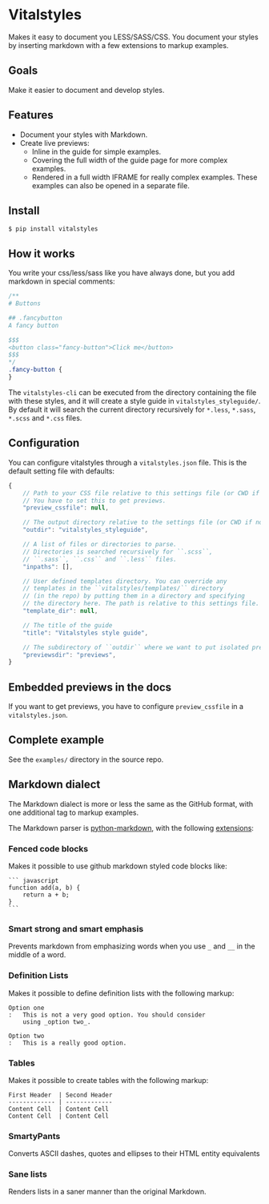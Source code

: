 # Vitalstyles

Makes it easy to document you LESS/SASS/CSS. You document your styles by inserting markdown with a few extensions to markup examples.


## Goals
Make it easier to document and develop styles.


## Features
- Document your styles with Markdown.
- Create live previews:
    - Inline in the guide for simple examples.
    - Covering the full width of the guide page for more complex examples.
    - Rendered in a full width IFRAME for really complex examples. These examples can also be opened in a separate file.


## Install
```
$ pip install vitalstyles
```

## How it works
You write your css/less/sass like you have always done, but you add markdown in special comments:

``` css
/**
# Buttons

## .fancybutton
A fancy button

$$$
<button class="fancy-button">Click me</button>
$$$
*/
.fancy-button {
}
```

The ``vitalstyles-cli`` can be executed from the directory containing the file with these styles, and it will create a style guide in ``vitalstyles_styleguide/``. By default it will search the current directory recursively for ``*.less``, ``*.sass``, ``*.scss`` and ``*.css`` files.


## Configuration
You can configure vitalstyles through a ``vitalstyles.json`` file. This is the default setting file with defaults:

``` javascript
{
    // Path to your CSS file relative to this settings file (or CWD if no settings file).
    // You have to set this to get previews.
    "preview_cssfile": null,

    // The output directory relative to the settings file (or CWD if no settings file).
    "outdir": "vitalstyles_styleguide",

    // A list of files or directories to parse.
    // Directories is searched recursively for ``.scss``,
    // ``.sass``, ``.css`` and ``.less`` files.
    "inpaths": [],

    // User defined templates directory. You can override any
    // templates in the ``vitalstyles/templates/`` directory
    // (in the repo) by putting them in a directory and specifying
    // the directory here. The path is relative to this settings file.
    "template_dir": null,

    // The title of the guide
    "title": "Vitalstyles style guide",

    // The subdirectory of ``outdir`` where we want to put isolated previews.
    "previewsdir": "previews",
}
```


## Embedded previews in the docs
If you want to get previews, you have to configure ``preview_cssfile`` in a ``vitalstyles.json``.


## Complete example
See the ``examples/`` directory in the source repo.


## Markdown dialect
The Markdown dialect is more or less the same as the GitHub format, with one additional tag to markup examples.

The Markdown parser is [python-markdown](https://pythonhosted.org/Markdown/), with the following [extensions](https://pythonhosted.org/Markdown/extensions/index.html):

### Fenced code blocks
Makes it possible to use github markdown styled code blocks like:

    ``` javascript
    function add(a, b) {
        return a + b;
    }
    ```

### Smart strong and smart emphasis
Prevents markdown from emphasizing words when you use ``_`` and ``__`` in the middle of a word.

### Definition Lists
Makes it possible to define definition lists with the following markup:

```
Option one
:   This is not a very good option. You should consider
    using _option two_.

Option two
:   This is a really good option.
```

### Tables
Makes it possible to create tables with the following markup:

```
First Header  | Second Header
------------- | -------------
Content Cell  | Content Cell
Content Cell  | Content Cell
```


### SmartyPants
Converts ASCII dashes, quotes and ellipses to their HTML entity equivalents


### Sane lists
Renders lists in a saner manner than the original Markdown.